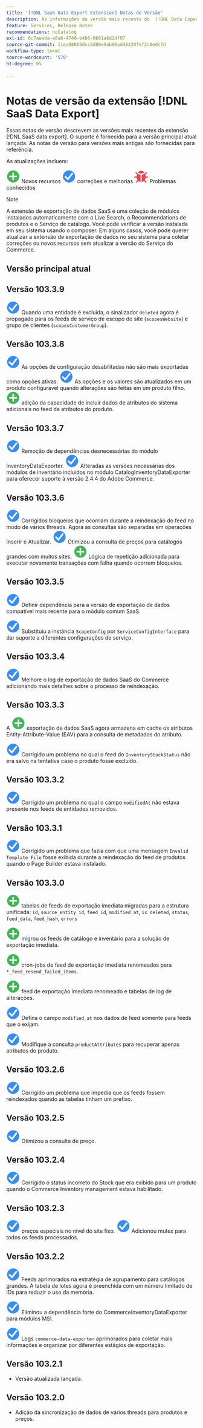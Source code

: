 ```yaml
---
title: '[!DNL SaaS Data Export Extension] Notas de Versão'
description: As informações da versão mais recente do  [!DNL Data Export Extension] para Adobe Commerce.
feature: Services, Release Notes
recommendations: noCatalog
exl-id: 0c7aeeda-e8a6-4740-b466-0661a6d2df07
source-git-commit: 11ea98069dcc6d06e9ab90add8239fef2c8edc7d
workflow-type: tm+mt
source-wordcount: '570'
ht-degree: 0%

---
```


# Notas de versão da extensão [!DNL SaaS Data Export]

Essas notas de versão descrevem as versões mais recentes da extensão [!DNL SaaS data export]. O suporte é fornecido para a versão principal atual lançada. As notas de versão para versões mais antigas são fornecidas para referência.

As atualizações incluem:

![Novos](../assets/new.svg) Novos recursos
![Correção](../assets/fix.svg) correções e melhorias
![Bug](../assets/bug.svg) Problemas conhecidos


>[!NOTE]
>
>A extensão de exportação de dados SaaS é uma coleção de módulos instalados automaticamente com o Live Search, o Recommendations de produtos e o Serviço de catálogo. Você pode verificar a versão instalada em seu sistema usando o composer. Em alguns casos, você pode querer atualizar a extensão de exportação de dados no seu sistema para coletar correções ou novos recursos sem atualizar a versão do Serviço do Commerce.

## Versão principal atual

## Versão 103.3.9

![Correção](../assets/fix.svg) Quando uma entidade é excluída, o sinalizador `deleted` agora é propagado para os feeds de serviço de escopo do site (`scopesWebsite`) e grupo de clientes (`scopesCustomerGroup`).<!--MDEE-839-->

## Versão 103.3.8

![Correção](../assets/fix.svg) As opções de configuração desabilitadas não são mais exportadas como opções ativas.<!--MDEE-812-->
![Correção](../assets/fix.svg) As opções e os valores são atualizados em um produto configurável quando alterações são feitas em um produto filho. <!--MDEE-835-->
![Novo](../assets/new.svg) adição da capacidade de incluir dados de atributos do sistema adicionais no feed de atributos do produto.

## Versão 103.3.7

![Correção](../assets/fix.svg) Remoção de dependências desnecessárias do módulo InventoryDataExporter.
![Correção](../assets/fix.svg) Alteradas as versões necessárias dos módulos de inventário incluídos no módulo CatalogInventoryDataExporter para oferecer suporte à versão 2.4.4 do Adobe Commerce.

## Versão 103.3.6

![Correção](../assets/fix.svg) Corrigidos bloqueios que ocorriam durante a reindexação do feed no modo de vários threads. Agora as consultas são separadas em operações Inserir e Atualizar.
![Correção](../assets/fix.svg) Otimizou a consulta de preços para catálogos grandes com muitos sites.
![Novo](../assets/new.svg) Lógica de repetição adicionada para executar novamente transações com falha quando ocorrem bloqueios.

## Versão 103.3.5

![Correção](../assets/fix.svg) Definir dependência para a versão de exportação de dados compatível mais recente para o módulo comum SaaS.

![Correção](../assets/fix.svg) Substituiu a instância `ScopeConfig` por `ServiceConfigInterface` para dar suporte a diferentes configurações de serviço.

## Versão 103.3.4

![Correção](../assets/fix.svg) Melhore o log de exportação de dados SaaS do Commerce adicionando mais detalhes sobre o processo de reindexação.

## Versão 103.3.3

A ![nova](../assets/new.svg) exportação de dados SaaS agora armazena em cache os atributos Entity-Attribute-Value (EAV) para a consulta de metadados do atributo.

![Correção](../assets/fix.svg) Corrigido um problema no qual o feed do `InventoryStockStatus` não era salvo na tentativa caso o produto fosse excluído.

## Versão 103.3.2

![Correção](../assets/fix.svg) Corrigido um problema no qual o campo `modifiedAt` não estava presente nos feeds de entidades removidos.

## Versão 103.3.1

![Correção](../assets/fix.svg) Corrigido um problema que fazia com que uma mensagem `Invalid Template File` fosse exibida durante a reindexação do feed de produtos quando o Page Builder estava instalado.

## Versão 103.3.0

![Novo](../assets/new.svg) tabelas de feeds de exportação imediata migradas para a estrutura unificada:
`id`, `source_entity_id`, `feed_id`, `modified_at`, `is_deleted`, `status`, `feed_data`, `feed_hash`, `errors`

![Novo](../assets/new.svg) migrou os feeds de catálogo e inventário para a solução de exportação imediata.

![Novo](../assets/new.svg) cron-jobs de feed de exportação imediata renomeados para `*_feed_resend_failed_items`.

![Novo](../assets/new.svg) feed de exportação imediata renomeado e tabelas de log de alterações.

![Correção](../assets/fix.svg) Defina o campo `modified_at` nos dados de feed somente para feeds que o exijam.

![Correção](../assets/fix.svg) Modifique a consulta `productAttributes` para recuperar apenas atributos do produto.

## Versão 103.2.6

![Correção](../assets/fix.svg) Corrigido um problema que impedia que os feeds fossem reindexados quando as tabelas tinham um prefixo.

## Versão 103.2.5

![Correção](../assets/fix.svg) Otimizou a consulta de preço.

## Versão 103.2.4

![Correção](../assets/fix.svg) Corrigido o status incorreto do Stock que era exibido para um produto quando o Commerce Inventory management estava habilitado.

## Versão 103.2.3

![Corrigir](../assets/fix.svg) preços especiais no nível do site fixo.
![Correção](../assets/fix.svg) Adicionou mutex para todos os feeds processados.


## Versão 103.2.2

![Correção](../assets/fix.svg) Feeds aprimorados na estratégia de agrupamento para catálogos grandes. A tabela de lotes agora é preenchida com um número limitado de IDs para reduzir o uso da memória.

![Correção](../assets/fix.svg) Eliminou a dependência forte do CommerceInventoryDataExporter para módulos MSI.

![Corrigir](../assets/fix.svg) Logs `commerce-data-exporter` aprimorados para coletar mais informações e organizar por diferentes estágios de exportação.

## Versão 103.2.1

- Versão atualizada lançada.

## Versão 103.2.0

- Adição da sincronização de dados de vários threads para produtos e preços.
